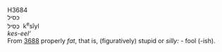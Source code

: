 <body>
  <p>H3684<br>  כּסיל  <br> כְּסִיל  ‎  k<sup>e</sup>sı̂yl  <br><i>kes-eel‘ </i><br>From <a href="h3688.htm">3688</a>  properly <i>fat</i>, that is, (figuratively) stupid or <i>silly: - </i>fool (-ish).<br></p>
 </body>